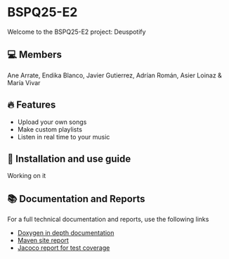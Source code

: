 # BSPQ25-E2


Welcome to the BSPQ25-E2 project: Deuspotify

## 💻 Members

Ane Arrate, Endika Blanco, Javier Gutierrez, Adrían Román, Asier Loinaz & María Vivar

## 🔥 Features

- Upload your own songs
- Make custom playlists
- Listen in real time to your music

## 📖 Installation and use guide

Working on it

## 📚 Documentation and Reports

For a full technical documentation and reports, use the following links

- [Doxygen in depth documentation](https://bspq24-25.github.io/BSPQ25-E2/doxygen/html/)
- [Maven site report](https://bspq24-25.github.io/BSPQ25-E2/site/)
- [Jacoco report for test coverage](https://bspq24-25.github.io/BSPQ25-E2/site/jacoco)

